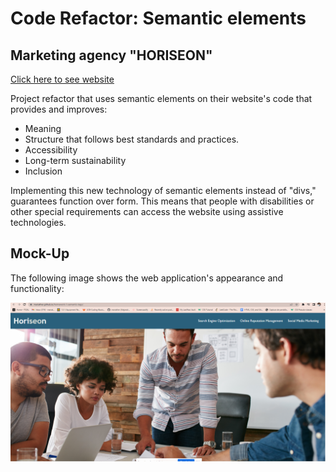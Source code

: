# Code Refactor: Semantic elements

## Marketing agency "HORISEON" 

[Click here to see website](http://127.0.0.1:5500/Develop/index.html#search-engine-optimization)

Project refactor that uses semantic elements on their website's code that provides and improves:

* Meaning
* Structure that follows best standards and practices.
* Accessibility
* Long-term sustainability
* Inclusion

Implementing this new technology of semantic elements instead of "divs," guarantees function over form. This means that people with disabilities or other special requirements can access the website using assistive technologies. 


## Mock-Up

The following image shows the web application's appearance and functionality:

![The Horiseon webpage includes a navigation bar, a header image, and cards with text and images at the bottom of the page.](./assets/images/live-site-screenshot.png)




